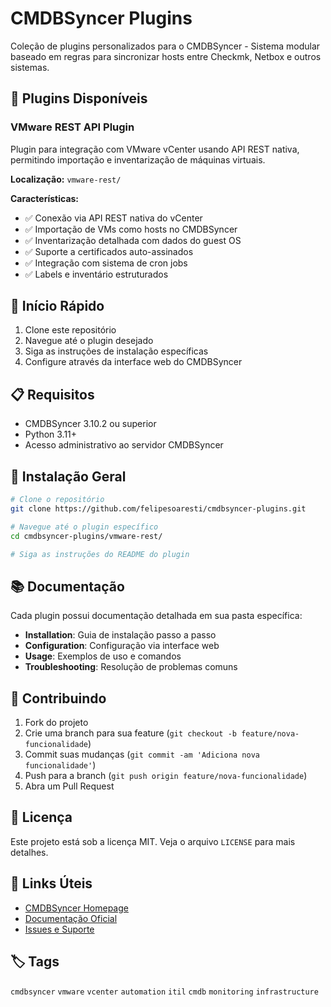 # CMDBSyncer Plugins

Coleção de plugins personalizados para o CMDBSyncer - Sistema modular baseado em regras para sincronizar hosts entre Checkmk, Netbox e outros sistemas.

## 📁 Plugins Disponíveis

### VMware REST API Plugin
Plugin para integração com VMware vCenter usando API REST nativa, permitindo importação e inventarização de máquinas virtuais.

**Localização:** `vmware-rest/`

**Características:**
- ✅ Conexão via API REST nativa do vCenter
- ✅ Importação de VMs como hosts no CMDBSyncer
- ✅ Inventarização detalhada com dados do guest OS
- ✅ Suporte a certificados auto-assinados
- ✅ Integração com sistema de cron jobs
- ✅ Labels e inventário estruturados

## 🚀 Início Rápido

1. Clone este repositório
2. Navegue até o plugin desejado
3. Siga as instruções de instalação específicas
4. Configure através da interface web do CMDBSyncer

## 📋 Requisitos

- CMDBSyncer 3.10.2 ou superior
- Python 3.11+
- Acesso administrativo ao servidor CMDBSyncer

## 🔧 Instalação Geral

```bash
# Clone o repositório
git clone https://github.com/felipesoaresti/cmdbsyncer-plugins.git

# Navegue até o plugin específico
cd cmdbsyncer-plugins/vmware-rest/

# Siga as instruções do README do plugin
```

## 📚 Documentação

Cada plugin possui documentação detalhada em sua pasta específica:

- **Installation**: Guia de instalação passo a passo
- **Configuration**: Configuração via interface web
- **Usage**: Exemplos de uso e comandos
- **Troubleshooting**: Resolução de problemas comuns

## 🤝 Contribuindo

1. Fork do projeto
2. Crie uma branch para sua feature (`git checkout -b feature/nova-funcionalidade`)
3. Commit suas mudanças (`git commit -am 'Adiciona nova funcionalidade'`)
4. Push para a branch (`git push origin feature/nova-funcionalidade`)
5. Abra um Pull Request

## 📄 Licença

Este projeto está sob a licença MIT. Veja o arquivo `LICENSE` para mais detalhes.

## 🔗 Links Úteis

- [CMDBSyncer Homepage](https://cmdbsyncer.de)
- [Documentação Oficial](https://docs.cmdbsyncer.de)
- [Issues e Suporte](https://github.com/felipesoaresti/cmdbsyncer-plugins/issues)

## 🏷️ Tags

`cmdbsyncer` `vmware` `vcenter` `automation` `itil` `cmdb` `monitoring` `infrastructure`
